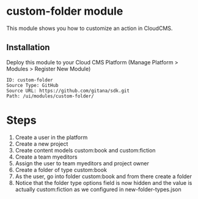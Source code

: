 # custom-folder module

This module shows you how to customize an action in CloudCMS.

## Installation

Deploy this module to your Cloud CMS Platform (Manage Platform > Modules > Register New Module)

    ID: custom-folder
    Source Type: GitHub
    Source URL: https://github.com/gitana/sdk.git
    Path: /ui/modules/custom-folder/

# Steps
1. Create a user in the platform
2. Create a new project
3. Create content models custom:book and custom:fiction
4. Create a team myeditors
5. Assign the user to team myeditors and project owner
6. Create a folder of type custom:book
7. As the user, go into folder custom:book and from there create a folder
8. Notice that the folder type options field is now hidden and the value is actually custom:fiction as we configured in new-folder-types.json